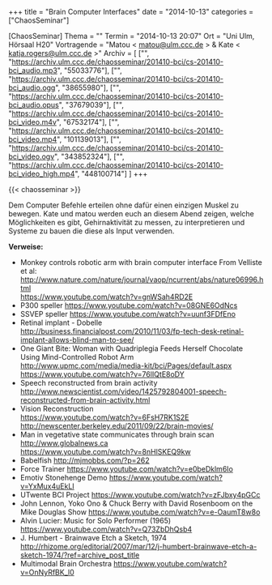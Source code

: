 +++
title = "Brain Computer Interfaces"
date = "2014-10-13"
categories = ["ChaosSeminar"]

[ChaosSeminar]
Thema = ""
Termin = "2014-10-13 20:07"
Ort = "Uni Ulm, Hörsaal H20"
Vortragende = "Matou < matou@ulm.ccc.de > & Kate < katja.rogers@ulm.ccc.de >"
Archiv = [
	["", "https://archiv.ulm.ccc.de/chaosseminar/201410-bci/cs-201410-bci_audio.mp3", "55033776"],
	["", "https://archiv.ulm.ccc.de/chaosseminar/201410-bci/cs-201410-bci_audio.ogg", "38655980"],
	["", "https://archiv.ulm.ccc.de/chaosseminar/201410-bci/cs-201410-bci_audio.opus", "37679039"],
	["", "https://archiv.ulm.ccc.de/chaosseminar/201410-bci/cs-201410-bci_video.m4v", "67532174"],
	["", "https://archiv.ulm.ccc.de/chaosseminar/201410-bci/cs-201410-bci_video.mp4", "101139013"],
	["", "https://archiv.ulm.ccc.de/chaosseminar/201410-bci/cs-201410-bci_video.ogv", "343852324"],
	["", "https://archiv.ulm.ccc.de/chaosseminar/201410-bci/cs-201410-bci_video_high.mp4", "448100714"]
	]
+++

{{< chaosseminar >}}

Dem Computer Befehle erteilen ohne dafür einen einzigen Muskel zu bewegen. Kate und matou werden euch an diesem Abend zeigen, welche Möglichkeiten es gibt, Gehirnaktivität zu messen, zu interpretieren und Systeme zu bauen die diese als Input verwenden.

**Verweise:**

- Monkey controls robotic arm with brain computer interface From Velliste et al:  
  http://www.nature.com/nature/journal/vaop/ncurrent/abs/nature06996.html  
  https://www.youtube.com/watch?v=gnWSah4RD2E
- P300 speller https://www.youtube.com/watch?v=08GNE6OdNcs
- SSVEP speller https://www.youtube.com/watch?v=uunf3FDfEno
- Retinal implant - Dobelle http://business.financialpost.com/2010/11/03/fp-tech-desk-retinal-implant-allows-blind-man-to-see/
- One Giant Bite: Woman with Quadriplegia Feeds Herself Chocolate Using Mind-Controlled Robot Arm  
  http://www.upmc.com/media/media-kit/bci/Pages/default.aspx  
  https://www.youtube.com/watch?v=76lIQtE8oDY
- Speech reconstructed from brain activity http://www.newscientist.com/video/1425792804001-speech-reconstructed-from-brain-activity.html
- Vision Reconstruction  
  https://www.youtube.com/watch?v=6FsH7RK1S2E  
  http://newscenter.berkeley.edu/2011/09/22/brain-movies/
- Man in vegetative state communicates through brain scan  
  http://www.globalnews.ca  
  https://www.youtube.com/watch?v=8nHlSKEQ9kw 
- Babelfish http://mjmobbs.com/?p=262 
- Force Trainer https://www.youtube.com/watch?v=e0beDklm6Io 
- Emotiv Stonehenge Demo https://www.youtube.com/watch?v=YxMux4uEkLI 
- UTwente BCI Project https://www.youtube.com/watch?v=zFJbxy4pGCc 
- John Lennon, Yoko Ono & Chuck Berry with David Rosenboom on the Mike Douglas Show  https://www.youtube.com/watch?v=e-OaumT8w8o 
- Alvin Lucier: Music for Solo Performer (1965)  https://www.youtube.com/watch?v=Q73ZbDhQsb4 
- J. Humbert - Brainwave Etch a Sketch, 1974 http://rhizome.org/editorial/2007/mar/12/j-humbert-brainwave-etch-a-sketch-1974/?ref=archive_post_title 
- Multimodal Brain Orchestra https://www.youtube.com/watch?v=OnNyRfBK_l0
